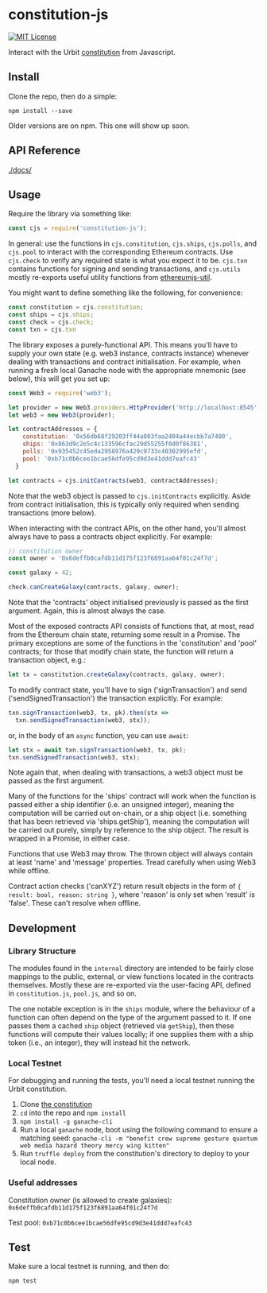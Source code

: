 # constitution-js

[![MIT License](https://img.shields.io/badge/license-MIT-blue.svg)](https://github.com/urbit/constitution-js/blob/master/LICENSE)

Interact with the Urbit [constitution](https://github.com/urbit/constitution)
from Javascript.

## Install

Clone the repo, then do a simple:

`npm install --save`

Older versions are on npm.  This one will show up soon.

## API Reference

[./docs/](./docs/index.md)

## Usage

Require the library via something like:

```javascript
const cjs = require('constitution-js');
```

In general: use the functions in `cjs.constitution`, `cjs.ships`, `cjs.polls`,
and `cjs.pool` to interact with the corresponding Ethereum contracts.  Use
`cjs.check` to verify any required state is what you expect it to be.
`cjs.txn` contains functions for signing and sending transactions, and
`cjs.utils` mostly re-exports useful utility functions from
[ethereumjs-util](https://github.com/ethereumjs/ethereumjs-util).

You might want to define something like the following, for convenience:

```javascript
const constitution = cjs.constitution;
const ships = cjs.ships;
const check = cjs.check;
const txn = cjs.txn
```

The library exposes a purely-functional API.  This means you'll have to supply
your own state (e.g. web3 instance, contracts instance) whenever dealing with
transactions and contract initialisation.  For example, when running a fresh
local Ganache node with the appropriate mnemonic (see below), this will get you
set up:

```javascript
const Web3 = require('web3');

let provider = new Web3.providers.HttpProvider('http://localhost:8545');
let web3 = new Web3(provider);

let contractAddresses = {
    constitution: '0x56db68f29203ff44a803faa2404a44ecbb7a7480',
    ships: '0x863d9c2e5c4c133596cfac29d55255f0d0f86381',
    polls: '0x935452c45eda2958976a429c9733c40302995efd',
    pool: '0xb71c0b6cee1bcae56dfe95cd9d3e41ddd7eafc43'
  }

let contracts = cjs.initContracts(web3, contractAddresses);
```

Note that the web3 object is passed to `cjs.initContracts` explicitly.  Aside
from contract initialisation, this is typically only required when sending
transactions (more below).

When interacting with the contract APIs, on the other hand, you'll almost
always have to pass a contracts object explicitly.  For example:

```javascript
// constitution owner
const owner = '0x6deffb0cafdb11d175f123f6891aa64f01c24f7d';

const galaxy = 42;

check.canCreateGalaxy(contracts, galaxy, owner);
```

Note that the 'contracts' object initialised previously is passed as the first
argument.  Again, this is almost always the case.

Most of the exposed contracts API consists of functions that, at most, read
from the Ethereum chain state, returning some result in a Promise.  The primary
exceptions are some of the functions in the 'constitution' and 'pool'
contracts; for those that modify chain state, the function will return a
transaction object, e.g.:

```javascript
let tx = constitution.createGalaxy(contracts, galaxy, owner);
```

To modify contract state, you'll have to sign ('signTransaction') and send
('sendSignedTransaction') the transaction explicitly.  For example:

```javascript
txn.signTransaction(web3, tx, pk).then(stx =>
  txn.sendSignedTransaction(web3, stx));
```

or, in the body of an `async` function, you can use `await`:

```javascript
let stx = await txn.signTransaction(web3, tx, pk);
txn.sendSignedTransaction(web3, stx);
```

Note again that, when dealing with transactions, a web3 object must be passed
as the first argument.

Many of the functions for the 'ships' contract will work when the function is
passed either a ship identifier (i.e. an unsigned integer), meaning the
computation will be carried out on-chain, or a ship object (i.e. something that
has been retrieved via 'ships.getShip'), meaning the computation will be
carried out purely, simply by reference to the ship object.  The result is
wrapped in a Promise, in either case.

Functions that use Web3 may throw. The thrown object will always contain at
least 'name' and 'message' properties. Tread carefully when using Web3 while
offline.

Contract action checks ('canXYZ') return result objects in the form of `{
result: bool, reason: string }`, where 'reason' is only set when 'result' is
'false'.  These can't resolve when offline.

## Development

### Library Structure

The modules found in the `internal` directory are intended to be fairly close
mappings to the public, external, or view functions located in the contracts
themselves.  Mostly these are re-exported via the user-facing API, defined in
`constitution.js`, `pool.js`, and so on.

The one notable exception is in the `ships` module, where the behaviour of a
function can often depend on the type of the argument passed to it.  If one
passes them a cached `ship` object (retrieved via `getShip`), then these
functions will compute their values locally; if one supplies them with a ship
token (i.e., an integer), they will instead hit the network.

### Local Testnet

For debugging and running the tests, you'll need a local testnet running the
Urbit constitution.

1. Clone [the constitution](https://github.com/urbit/constitution)
2. `cd` into the repo and `npm install`
3. `npm install -g ganache-cli`
3. Run a local `ganache` node, boot using the following command to ensure a matching seed:
   `ganache-cli -m "benefit crew supreme gesture quantum web media hazard theory mercy wing kitten"`
4. Run `truffle deploy` from the constitution's directory to deploy to your local node.

### Useful addresses

Constitution owner (is allowed to create galaxies):
`0x6deffb0cafdb11d175f123f6891aa64f01c24f7d`

Test pool:
`0xb71c0b6cee1bcae56dfe95cd9d3e41ddd7eafc43`

## Test

Make sure a local testnet is running, and then do:

`npm test`

